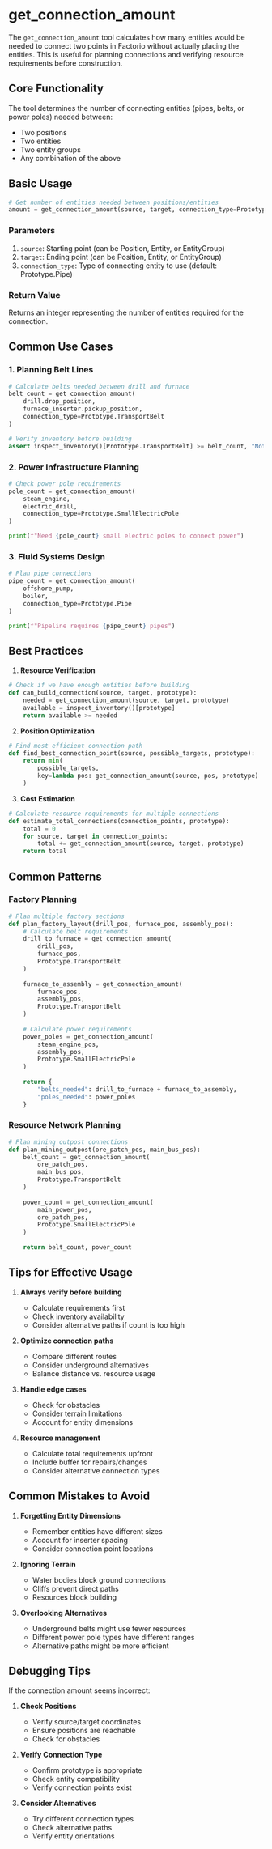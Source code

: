 # get_connection_amount

The `get_connection_amount` tool calculates how many entities would be needed to connect two points in Factorio without actually placing the entities. This is useful for planning connections and verifying resource requirements before construction.

## Core Functionality

The tool determines the number of connecting entities (pipes, belts, or power poles) needed between:
- Two positions
- Two entities
- Two entity groups
- Any combination of the above

## Basic Usage

```python
# Get number of entities needed between positions/entities
amount = get_connection_amount(source, target, connection_type=Prototype.X)
```

### Parameters

1. `source`: Starting point (can be Position, Entity, or EntityGroup)
2. `target`: Ending point (can be Position, Entity, or EntityGroup)
3. `connection_type`: Type of connecting entity to use (default: Prototype.Pipe)

### Return Value
Returns an integer representing the number of entities required for the connection.

## Common Use Cases

### 1. Planning Belt Lines
```python
# Calculate belts needed between drill and furnace
belt_count = get_connection_amount(
    drill.drop_position,
    furnace_inserter.pickup_position,
    connection_type=Prototype.TransportBelt
)

# Verify inventory before building
assert inspect_inventory()[Prototype.TransportBelt] >= belt_count, "Not enough belts!"
```

### 2. Power Infrastructure Planning
```python
# Check power pole requirements
pole_count = get_connection_amount(
    steam_engine,
    electric_drill,
    connection_type=Prototype.SmallElectricPole
)

print(f"Need {pole_count} small electric poles to connect power")
```

### 3. Fluid Systems Design
```python
# Plan pipe connections
pipe_count = get_connection_amount(
    offshore_pump,
    boiler,
    connection_type=Prototype.Pipe
)

print(f"Pipeline requires {pipe_count} pipes")
```

## Best Practices

1. **Resource Verification**
```python
# Check if we have enough entities before building
def can_build_connection(source, target, prototype):
    needed = get_connection_amount(source, target, prototype)
    available = inspect_inventory()[prototype]
    return available >= needed
```

2. **Position Optimization**
```python
# Find most efficient connection path
def find_best_connection_point(source, possible_targets, prototype):
    return min(
        possible_targets,
        key=lambda pos: get_connection_amount(source, pos, prototype)
    )
```

3. **Cost Estimation**
```python
# Calculate resource requirements for multiple connections
def estimate_total_connections(connection_points, prototype):
    total = 0
    for source, target in connection_points:
        total += get_connection_amount(source, target, prototype)
    return total
```

## Common Patterns

### Factory Planning
```python
# Plan multiple factory sections
def plan_factory_layout(drill_pos, furnace_pos, assembly_pos):
    # Calculate belt requirements
    drill_to_furnace = get_connection_amount(
        drill_pos,
        furnace_pos,
        Prototype.TransportBelt
    )
    
    furnace_to_assembly = get_connection_amount(
        furnace_pos,
        assembly_pos,
        Prototype.TransportBelt
    )
    
    # Calculate power requirements
    power_poles = get_connection_amount(
        steam_engine_pos,
        assembly_pos,
        Prototype.SmallElectricPole
    )
    
    return {
        "belts_needed": drill_to_furnace + furnace_to_assembly,
        "poles_needed": power_poles
    }
```

### Resource Network Planning
```python
# Plan mining outpost connections
def plan_mining_outpost(ore_patch_pos, main_bus_pos):
    belt_count = get_connection_amount(
        ore_patch_pos,
        main_bus_pos,
        Prototype.TransportBelt
    )
    
    power_count = get_connection_amount(
        main_power_pos,
        ore_patch_pos,
        Prototype.SmallElectricPole
    )
    
    return belt_count, power_count
```

## Tips for Effective Usage

1. **Always verify before building**
   - Calculate requirements first
   - Check inventory availability
   - Consider alternative paths if count is too high

2. **Optimize connection paths**
   - Compare different routes
   - Consider underground alternatives
   - Balance distance vs. resource usage

3. **Handle edge cases**
   - Check for obstacles
   - Consider terrain limitations
   - Account for entity dimensions

4. **Resource management**
   - Calculate total requirements upfront
   - Include buffer for repairs/changes
   - Consider alternative connection types

## Common Mistakes to Avoid

1. **Forgetting Entity Dimensions**
   - Remember entities have different sizes
   - Account for inserter spacing
   - Consider connection point locations

2. **Ignoring Terrain**
   - Water bodies block ground connections
   - Cliffs prevent direct paths
   - Resources block building

3. **Overlooking Alternatives**
   - Underground belts might use fewer resources
   - Different power pole types have different ranges
   - Alternative paths might be more efficient

## Debugging Tips

If the connection amount seems incorrect:

1. **Check Positions**
   - Verify source/target coordinates
   - Ensure positions are reachable
   - Check for obstacles

2. **Verify Connection Type**
   - Confirm prototype is appropriate
   - Check entity compatibility
   - Verify connection points exist

3. **Consider Alternatives**
   - Try different connection types
   - Check alternative paths
   - Verify entity orientations
